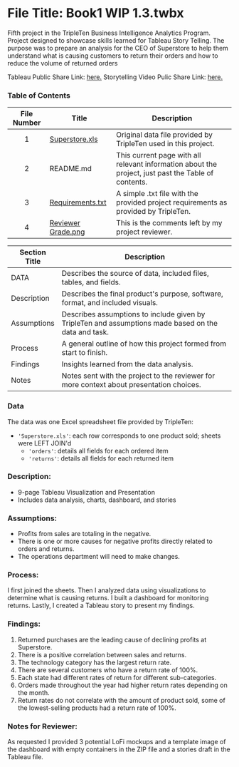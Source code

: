 # File Title: Book1 WIP 1.3.twbx

Fifth project in the TripleTen Business Intelligence Analytics Program. Project designed to showcase skills learned for Tableau Story Telling. The purpose was to prepare an analysis for the CEO of Superstore to help them understand what is causing customers to return their orders and how to reduce the volume of returned orders

Tableau Public Share Link: <a href='https://public.tableau.com/views/Book1WIP1_3/Story1?:language=en-US&:sid=&:display_count=n&:origin=viz_share_link' target=_blank><u>here</u>.</a> 
Storytelling Video Pulic Share Link: <a href='https://drive.google.com/file/d/1bu5O238oGbpkeBAUuo-MS3b_BgM9gSUC/view?usp=sharing' target=_blank><u>here</u>.</a>

### Table of Contents
| File Number | Title | Description |
| :-----------: | ----------- |----------- |
| 1 | [Superstore.xls](https://docs.google.com/spreadsheets/d/1r4VHg-MqHzTHl9eAQU7AyDrynMohzelE_cCxuPpPzr4/edit?usp=sharing) | Original data file provided by TripleTen used in this project. |
| 2 | README.md | This current page with all relevant information about the project, just past the Table of contents. |
| 3 | [Requirements.txt](https://github.com/Tiffany-Bergett/Data_projects_TripleTen/blob/main/SuperStore%20Returns/Requirements.txt) | A simple .txt file with the provided project requirements as provided by TripleTen. |
| 4 | [Reviewer Grade.png](https://github.com/Tiffany-Bergett/Data_projects_TripleTen/blob/main/SuperStore%20Returns/Reviewer%20Grade.png) | This is the comments left by my project reviewer. |

| Section Title | Description |
| ----------- |----------- |
| DATA | Describes the source of data, included files, tables, and fields. |
| Description | Describes the final product's purpose, software, format, and included visuals. |
| Assumptions | Describes assumptions to include given by TripleTen and assumptions made based on the data and task. |
| Process | A general outline of how this project formed from start to finish. |
| Findings | Insights learned from the data analysis. |
| Notes | Notes sent with the project to the reviewer for more context about presentation choices. |

### Data
The data was one Excel spreadsheet file provided by TripleTen:
- `'Superstore.xls'`: each row corresponds to one product sold; sheets were LEFT JOIN'd
    - `'orders'`: details all fields for each ordered item
    - `'returns'`: details all fields for each returned item

### Description:
- 9-page Tableau Visualization and Presentation
- Includes data analysis, charts, dashboard, and stories

### Assumptions:
- Profits from sales are totaling in the negative.	
- There is one or more causes for negative profits directly related to orders and returns.
- The operations department will need to make changes.

### Process:
I first joined the sheets.
Then I analyzed data using visualizations to determine what is causing returns.
I built a dashboard for monitoring returns.
Lastly, I created a Tableau story to present my findings.

### Findings:
1. Returned purchases are the leading cause of declining profits at Superstore.
2. There is a positive correlation between sales and returns.
3. The technology category has the largest return rate.
4. There are several customers who have a return rate of 100%.
5. Each state had different rates of return for different sub-categories.
6. Orders made throughout the year had higher return rates depending on the month.
7. Return rates do not correlate with the amount of product sold, some of the lowest-selling products had a return rate of 100%.

### Notes for Reviewer:
As requested I provided 3 potential LoFi mockups and a template image of the dashboard with empty containers in the ZIP file and a stories draft in the Tableau file.
